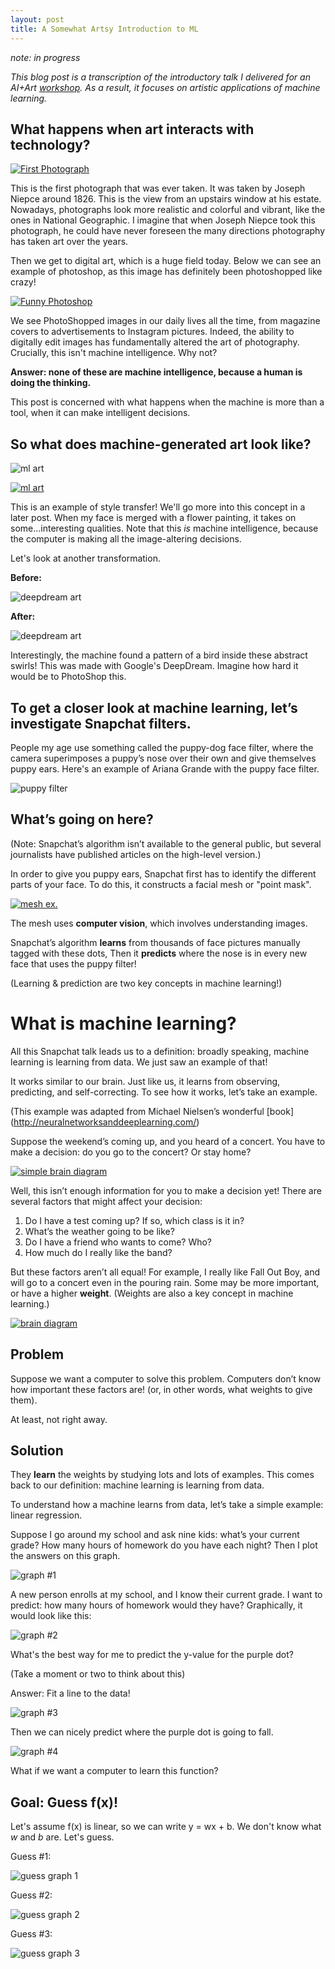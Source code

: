 ```yaml
---
layout: post
title: A Somewhat Artsy Introduction to ML
---
```

*note: in progress*

*This blog post is a transcription of the introductory talk I delivered for an AI+Art [workshop](https://aiandart.wixsite.com/creaite). As a result, it focuses on artistic applications of machine learning.*

## What happens when art interacts with technology?

[![First Photograph](https://i0.wp.com/nanditanaik.files.wordpress.com/2017/09/screen-shot-2017-09-05-at-7-36-07-pm.png?ssl=1&w=450)](https://upload.wikimedia.org/wikipedia/commons/5/5c/View_from_the_Window_at_Le_Gras%2C_Joseph_Nic%C3%A9phore_Ni%C3%A9pce.jpg)

This is the first photograph that was ever taken. It was taken by Joseph Niepce around 1826. This is the view from an upstairs window at his estate. Nowadays, photographs look more realistic and colorful and vibrant, like the ones in National Geographic. I imagine that when Joseph Niepce took this photograph, he could have never foreseen the many directions photography has taken art over the years. 

Then we get to digital art, which is a huge field today. Below we can see an example of photoshop, as this image has definitely been photoshopped like crazy!

[![Funny Photoshop](
https://i1.wp.com/nanditanaik.files.wordpress.com/2017/09/screen-shot-2017-09-05-at-7-36-16-pm.png?ssl=1&w=450)](
https://s-media-cache-ak0.pinimg.com/originals/c9/b8/c4/c9b8c4461b9b1c1dc2b8beb6cb9519c2.jpg)

We see PhotoShopped images in our daily lives all the time, from magazine covers to advertisements to Instagram pictures. Indeed, the ability to digitally edit images has fundamentally altered the art of photography. Crucially, this isn't machine intelligence. Why not?

**Answer: none of these are machine intelligence, because a human is doing the thinking.**

This post is concerned with what happens when the machine is more than a tool, when it can make intelligent decisions.

## So what does machine-generated art look like?

![ml art](https://i1.wp.com/nanditanaik.files.wordpress.com/2017/09/screen-shot-2017-09-05-at-7-18-51-pm.png?ssl=1&w=450)

[![ml art](
https://i1.wp.com/nanditanaik.files.wordpress.com/2017/09/screen-shot-2017-09-05-at-7-18-51-pm.png?ssl=1&w=450)](
https://theredlist.com/media/database/fine_arts/arthistory/painting/realism_figurative_painting/georgia-o-keefe/015-georgia-o-keefe-theredlist.jpg)

This is an example of style transfer! We'll go more into this concept in a later post. When my face is merged with a flower painting, it takes on some...interesting qualities. Note that this *is* machine intelligence, because the computer is making all the image-altering decisions.

Let's look at another transformation.

**Before:**

![deepdream art](https://i1.wp.com/nanditanaik.files.wordpress.com/2017/09/screen-shot-2017-09-05-at-7-38-26-pm.png?ssl=1&w=450)

**After:**

![deepdream art](https://i2.wp.com/nanditanaik.files.wordpress.com/2017/09/screen-shot-2017-09-05-at-7-38-33-pm.png?ssl=1&w=450)

Interestingly, the machine found a pattern of a bird inside these abstract swirls! This was made with Google's DeepDream. Imagine how hard it would be to PhotoShop this.

## To get a closer look at machine learning, let’s investigate Snapchat filters.

People my age use something called the puppy-dog face filter, where the camera superimposes a puppy’s nose over their own and give themselves puppy ears.
Here's an example of Ariana Grande with the puppy face filter.

![puppy filter](https://i0.wp.com/nanditanaik.files.wordpress.com/2017/09/screen-shot-2017-09-05-at-7-34-41-pm.png?ssl=1&w=450)

## What’s going on here?

(Note: Snapchat’s algorithm isn’t available to the general public, but several journalists have published articles on the high-level version.)

In order to give you puppy ears, Snapchat first has to identify the different parts of your face. To do this, it constructs a
facial mesh or "point mask".

[![mesh ex.](https://i1.wp.com/nanditanaik.files.wordpress.com/2017/09/screen-shot-2017-09-05-at-7-39-32-pm.png?ssl=1&w=450)](
https://petapixel.com/2016/06/30/snapchats-powerful-facial-recognition-technology-works/)

The mesh uses **computer vision**, which involves understanding images. 

Snapchat’s algorithm **learns** from thousands of face pictures manually tagged with these dots,
Then it **predicts** where the nose is in every new face that uses the puppy filter!

(Learning & prediction are two key concepts in machine learning!)

# What is machine learning?

All this Snapchat talk leads us to a definition: broadly speaking, machine learning is learning from data. We just saw an example of that!

It works similar to our brain. Just like us, it learns from observing, predicting, and self-correcting. To see how it works, let’s take an example.

(This example was adapted from Michael Nielsen’s wonderful [book] (http://neuralnetworksanddeeplearning.com/)

Suppose the weekend’s coming up, and you heard of a concert. You have to make a decision: do you go to the concert? Or stay home?

[![simple brain diagram](https://i1.wp.com/nanditanaik.files.wordpress.com/2017/09/screen-shot-2017-09-05-at-7-45-51-pm.png?ssl=1&w=450)](
https://www.google.com/url?sa=i&rct=j&q=&esrc=s&source=images&cd=&ved=0ahUKEwjf8cXzwpHVAhUC-GMKHZnLBUAQjBwIBA&url=http%3A%2F%2Fclipartsign.com%2Fdl.php%3Fd%3D1842&psig=AFQjCNFX3ELQAeMYAThepSCDNdqaoqCOcg&ust=1500422330517855)

Well, this isn’t enough information for you to make a decision yet! There are several factors that might affect your decision:
1. Do I have a test coming up? If so, which class is it in?
3. What’s the weather going to be like?
4. Do I have a friend who wants to come? Who?
5. How much do I really like the band?

But these factors aren’t all equal! For example, I really like Fall Out Boy, and will go to a concert even in the pouring rain. Some may be more important, or have a higher **weight**. (Weights are also a key concept in machine learning.)

[![brain diagram](
https://i2.wp.com/nanditanaik.files.wordpress.com/2017/09/screen-shot-2017-09-05-at-7-46-59-pm.png?ssl=1&w=450)](
https://www.google.com/url?sa=i&rct=j&q=&esrc=s&source=images&cd=&ved=0ahUKEwjf8cXzwpHVAhUC-GMKHZnLBUAQjBwIBA&url=http%3A%2F%2Fclipartsign.com%2Fdl.php%3Fd%3D1842&psig=AFQjCNFX3ELQAeMYAThepSCDNdqaoqCOcg&ust=1500422330517855)

## Problem

Suppose we want a computer to solve this problem. Computers don’t know how important these factors are! (or, in other words, what weights to give them).

At least, not right away.

## Solution

They **learn** the weights by studying lots and lots of examples. This comes back to our definition: machine learning is learning from data.

To understand how a machine learns from data, let’s take a simple example: linear regression.

Suppose I go around my school and ask nine kids: what’s your current grade? How many hours of homework do you have each night?
Then I plot the answers on this graph.

![graph #1](https://i0.wp.com/nanditanaik.files.wordpress.com/2017/09/screen-shot-2017-09-05-at-7-48-39-pm.png?ssl=1&w=450)

A new person enrolls at my school, and I know their current grade. I want to predict: how many hours of homework would they have? Graphically, it would look like this:

![graph #2](https://i2.wp.com/nanditanaik.files.wordpress.com/2017/09/screen-shot-2017-09-05-at-7-48-46-pm.png?ssl=1&w=450)

What's the best way for me to predict the y-value for the purple dot?

(Take a moment or two to think about this)

Answer: Fit a line to the data!

![graph #3](https://i2.wp.com/nanditanaik.files.wordpress.com/2017/09/screen-shot-2017-09-05-at-7-48-50-pm.png?ssl=1&w=450)

Then we can nicely predict where the purple dot is going to fall.

![graph #4](https://i1.wp.com/nanditanaik.files.wordpress.com/2017/09/screen-shot-2017-09-05-at-7-48-56-pm.png?ssl=1&w=450)

What if we want a computer to learn this function?

## Goal: Guess f(x)!

Let's assume f(x) is linear, so we can write y = wx + b. We don't know what *w* and *b* are. Let's guess.

Guess #1:

![guess graph 1](https://i2.wp.com/nanditanaik.files.wordpress.com/2017/09/screen-shot-2017-09-05-at-7-53-00-pm.png?ssl=1&w=450)

Guess #2:

![guess graph 2](https://i0.wp.com/nanditanaik.files.wordpress.com/2017/09/screen-shot-2017-09-05-at-7-53-06-pm.png?ssl=1&w=450)

Guess #3:

![guess graph 3](https://i1.wp.com/nanditanaik.files.wordpress.com/2017/09/screen-shot-2017-09-05-at-7-53-12-pm.png?ssl=1&w=450)

